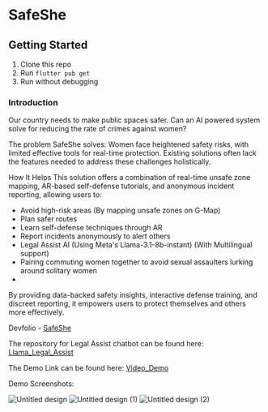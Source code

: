 # SafeShe

## Getting Started

1. Clone this repo
2. Run ` flutter pub get `
3. Run without debugging

### Introduction
Our country needs to make public spaces safer. Can an AI powered system solve for reducing the rate of crimes against women?

The problem SafeShe solves:
Women face heightened safety risks, with limited effective tools for real-time protection. Existing solutions often lack the features needed to address these challenges holistically.

How It Helps
This solution offers a combination of real-time unsafe zone mapping, AR-based self-defense tutorials, and anonymous incident reporting, allowing users to:

* Avoid high-risk areas (By mapping unsafe zones on G-Map)
* Plan safer routes
* Learn self-defense techniques through AR
* Report incidents anonymously to alert others
* Legal Assist AI (Using Meta's Llama-3.1-8b-instant) (With Multilingual support)
* Pairing commuting women together to avoid sexual assaulters lurking around solitary women
* 
By providing data-backed safety insights, interactive defense training, and discreet reporting, it empowers users to protect themselves and others more effectively.

Devfolio - [SafeShe](https://devfolio.co/projects/safeshe-8f37)

The repository for Legal Assist chatbot can be found here: [Llama_Legal_Assist](https://github.com/KeyurMistry123/LegalAssistantLLAMA/tree/main)

The Demo Link can be found here: [Video_Demo](https://drive.google.com/drive/u/1/folders/1L9c7sytg2fMIIYQ7PmGt6PRqMCPovSyD)

Demo Screenshots:

![Untitled design](https://github.com/user-attachments/assets/5e124ae5-3da4-4469-a0e2-beef15865546)
![Untitled design (1)](https://github.com/user-attachments/assets/4d443bef-750e-4bc0-9373-ba8ae2e36228)
![Untitled design (2)](https://github.com/user-attachments/assets/a6a5f2d5-9cd1-481c-9276-a87ed3959e13)

